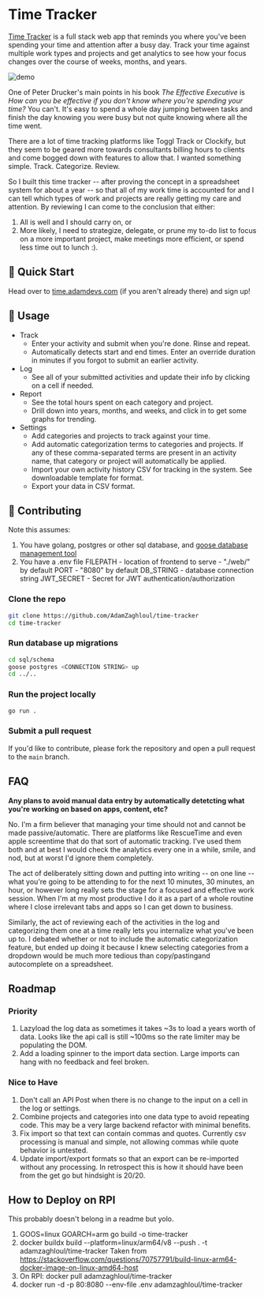 # Time Tracker
[Time Tracker](https://time.adamdevs.com) is a full stack web app that reminds you where you've been spending your time and attention after a busy day. Track your time against multiple work types and projects and get analytics to see how your focus changes over the course of weeks, months, and years.

![demo](./web/images/demo.gif)

One of Peter Drucker's main points in his book *The Effective Executive* is *How can you be effective if you don't know where you're spending your time?* You can't. It's easy to spend a whole day jumping between tasks and finish the day knowing you were busy but not quite knowing where all the time went.


There are a lot of time tracking platforms like Toggl Track or Clockify, but they seem to be geared more towards consultants billing hours to clients and come bogged down with features to allow that. I wanted something simple. Track. Categorize. Review.


So I built this time tracker -- after proving the concept in a spreadsheet system for about a year -- so that all of my work time is accounted for and I can tell which types of work and projects are really getting my care and attention. By reviewing I can come to the conclusion that either:

1. All is well and I should carry on, or
2. More likely, I need to strategize, delegate, or prune my to-do list to focus on a more important project, make meetings more efficient, or spend less time out to lunch :).

## 🚀 Quick Start

Head over to [time.adamdevs.com](https://time.adamdevs.com) (if you aren't already there) and sign up!

## 📖 Usage

* Track
    * Enter your activity and submit when you're done. Rinse and repeat.
    * Automatically detects start and end times. Enter an override duration in minutes if you forgot to submit an earlier activity.
* Log
    * See all of your submitted activities and update their info by clicking on a cell if needed.
* Report
    * See the total hours spent on each category and project.
    * Drill down into years, months, and weeks, and click in to get some graphs for trending.
* Settings
    * Add categories and projects to track against your time.
    * Add automatic categorization terms to categories and projects. If any of these comma-separated terms are present in an activity name, that category or project will automatically be applied.
    * Import your own activity history CSV for tracking in the system. See downloadable template for format.
    * Export your data in CSV format.

## 🤝 Contributing

Note this assumes:
1. You have golang, postgres or other sql database, and [goose database management tool](https://github.com/pressly/goose)
2. You have a .env file
    FILEPATH - location of frontend to serve - "./web/" by default
    PORT - "8080" by default
    DB_STRING - database connection string
    JWT_SECRET - Secret for JWT authentication/authorization

### Clone the repo

```bash
git clone https://github.com/AdamZaghloul/time-tracker
cd time-tracker
```

### Run database up migrations

```bash
cd sql/schema
goose postgres <CONNECTION STRING> up
cd ../..
```

### Run the project locally

```bash
go run .
```

### Submit a pull request

If you'd like to contribute, please fork the repository and open a pull request to the `main` branch.

## FAQ

**Any plans to avoid manual data entry by automatically detetcting what you're working on based on apps, content, etc?**

No. I'm a firm believer that managing your time should not and cannot be made passive/automatic. There are platforms like RescueTime and even apple screentime that do that sort of automatic tracking. I've used them both and at best I would check the analytics every one in a while, smile, and nod, but at worst I'd ignore them completely.


The act of deliberately sitting down and putting into writing -- on one line -- what you're going to be attending to for the next 10 minutes, 30 minutes, an hour, or however long really sets the stage for a focused and effective work session. When I'm at my most productive I do it as a part of a whole routine where I close irrelevant tabs and apps so I can get down to business.


Similarly, the act of reviewing each of the activities in the log and categorizing them one at a time really lets you internalize what you've been up to. I debated whether or not to include the automatic categorization feature, but ended up doing it because I knew selecting categories from a dropdown would be much more tedious than copy/pastingand autocomplete on a spreadsheet.

## Roadmap

### Priority
1. Lazyload the log data as sometimes it takes ~3s to load a years worth of data. Looks like the api call is still ~100ms so the rate limiter may be populating the DOM.
2. Add a loading spinner to the import data section. Large imports can hang with no feedback and feel broken.

### Nice to Have
1. Don't call an API Post when there is no change to the input on a cell in the log or settings.
2. Combine projects and categories into one data type to avoid repeating code. This may be a very large backend refactor with minimal benefits.
3. Fix import so that text can contain commas and quotes. Currently csv processing is manual and simple, not allowing commas while quote behavior is untested.
4. Update import/export formats so that an export can be re-imported without any processing. In retrospect this is how it should have been from the get go but hindsight is 20/20.

## How to Deploy on RPI
This probably doesn't belong in a readme but yolo.

1. GOOS=linux GOARCH=arm go build -o time-tracker
2. docker buildx build --platform=linux/arm64/v8 --push . -t adamzaghloul/time-tracker
    Taken from https://stackoverflow.com/questions/70757791/build-linux-arm64-docker-image-on-linux-amd64-host
3. On RPI: docker pull adamzaghloul/time-tracker
4. docker run -d -p 80:8080 --env-file .env adamzaghloul/time-tracker
